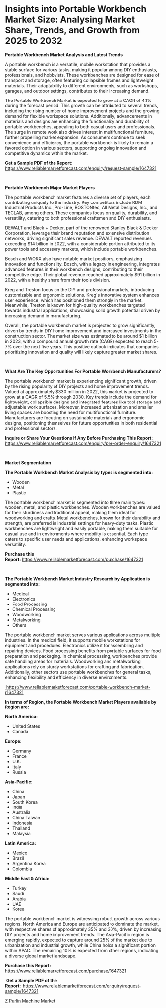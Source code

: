 <p><h1>Insights into Portable Workbench Market Size: Analysing Market Share, Trends, and Growth from 2025 to 2032</h1></p><p><strong>Portable Workbench Market Analysis and Latest Trends</strong></p>
<p><p>A portable workbench is a versatile, mobile workstation that provides a stable surface for various tasks, making it popular among DIY enthusiasts, professionals, and hobbyists. These workbenches are designed for ease of transport and storage, often featuring collapsible frames and lightweight materials. Their adaptability to different environments, such as workshops, garages, and outdoor settings, contributes to their increasing demand.</p><p>The Portable Workbench Market is expected to grow at a CAGR of 4.1% during the forecast period. This growth can be attributed to several trends, including the rising number of home improvement projects and the growing demand for flexible workspace solutions. Additionally, advancements in materials and designs are enhancing the functionality and durability of portable workbenches, appealing to both casual users and professionals. The surge in remote work also drives interest in multifunctional furniture, further propelling market expansion. As consumers continue to seek convenience and efficiency, the portable workbench is likely to remain a favored option in various sectors, supporting ongoing innovation and competitive dynamics within the market.</p></p>
<p><strong>Get a Sample PDF of the Report:&nbsp;</strong> <a href="https://www.reliablemarketforecast.com/enquiry/request-sample/1647321?utm_campaign=1840&utm_medium=2&utm_source=Github&utm_content=ia&utm_term=21022025&utm_id=portable-workbench">https://www.reliablemarketforecast.com/enquiry/request-sample/1647321</a></p>
<p>&nbsp;</p>
<p><strong>Portable Workbench Major Market Players</strong></p>
<p><p>The portable workbench market features a diverse set of players, each contributing uniquely to the industry. Key competitors include RDM Industrial Products Inc., Pro-Line, BOSTONtec, All Metal Designs, Inc., and TECLAB, among others. These companies focus on quality, durability, and versatility, catering to both professional craftsmen and DIY enthusiasts.</p><p>DEWALT and Black + Decker, part of the renowned Stanley Black & Decker Corporation, leverage their brand reputation and extensive distribution networks, driving significant sales revenue. DEWALT reported revenues exceeding $14 billion in 2022, with a considerable portion attributed to its power tools and accessory markets, which include portable workbenches.</p><p>Bosch and WORX also have notable market positions, emphasizing innovation and functionality. Bosch, with a legacy in engineering, integrates advanced features in their workbench designs, contributing to their competitive edge. Their global revenue reached approximately $91 billion in 2022, with a healthy share from their tools division.</p><p>Kreg and Treston focus on the DIY and professional markets, introducing customizable and ergonomic solutions. Kreg's innovative system enhances user experience, which has positioned them strongly in the market. Meanwhile, Treston is known for high-quality workbenches targeted towards industrial applications, showcasing solid growth potential driven by increasing demand in manufacturing.</p><p>Overall, the portable workbench market is projected to grow significantly, driven by trends in DIY home improvement and increased investments in the construction sector. The market size was estimated to be around $1 billion in 2023, with a compound annual growth rate (CAGR) expected to reach 5-7% over the next five years. This positive outlook indicates that companies prioritizing innovation and quality will likely capture greater market shares.</p></p>
<p>&nbsp;</p>
<p><strong>What Are The Key Opportunities For Portable Workbench Manufacturers?</strong></p>
<p><p>The portable workbench market is experiencing significant growth, driven by the rising popularity of DIY projects and home improvement trends. Valued at approximately $330 million in 2022, this market is projected to grow at a CAGR of 5.5% through 2030. Key trends include the demand for lightweight, collapsible designs and integrated features like tool storage and adjustable work surfaces. Moreover, increased urbanization and smaller living spaces are boosting the need for multifunctional furniture. Manufacturers are focusing on sustainable materials and ergonomic designs, positioning themselves for future opportunities in both residential and professional sectors.</p></p>
<p><strong>Inquire or Share Your Questions If Any Before Purchasing This Report:</strong> <a href="https://www.reliablemarketforecast.com/enquiry/pre-order-enquiry/1647321?utm_campaign=1840&utm_medium=2&utm_source=Github&utm_content=ia&utm_term=21022025&utm_id=portable-workbench">https://www.reliablemarketforecast.com/enquiry/pre-order-enquiry/1647321</a></p>
<p>&nbsp;</p>
<p><strong>Market Segmentation</strong></p>
<p><strong>The Portable Workbench Market Analysis by types is segmented into:</strong></p>
<p><ul><li>Wooden</li><li>Metal</li><li>Plastic</li></ul></p>
<p><p>The portable workbench market is segmented into three main types: wooden, metal, and plastic workbenches. Wooden workbenches are valued for their sturdiness and traditional appeal, making them ideal for woodworking and crafts. Metal workbenches, known for their durability and strength, are preferred in industrial settings for heavy-duty tasks. Plastic workbenches are lightweight and easily portable, making them suitable for casual use and in environments where mobility is essential. Each type caters to specific user needs and applications, enhancing workspace versatility.</p></p>
<p><strong>Purchase this Report:&nbsp;</strong><a href="https://www.reliablemarketforecast.com/purchase/1647321?utm_campaign=1840&utm_medium=2&utm_source=Github&utm_content=ia&utm_term=21022025&utm_id=portable-workbench">https://www.reliablemarketforecast.com/purchase/1647321</a></p>
<p>&nbsp;</p>
<p><strong>The Portable Workbench Market Industry Research by Application is segmented into:</strong></p>
<p><ul><li>Medical</li><li>Electronics</li><li>Food Processing</li><li>Chemical Processing</li><li>Woodworking</li><li>Metalworking</li><li>Others</li></ul></p>
<p><p>The portable workbench market serves various applications across multiple industries. In the medical field, it supports mobile workstations for equipment and procedures. Electronics utilize it for assembling and repairing devices. Food processing benefits from portable surfaces for food preparation and packaging. In chemical processing, workbenches provide safe handling areas for materials. Woodworking and metalworking applications rely on sturdy workstations for crafting and fabrication. Additionally, other sectors use portable workbenches for general tasks, enhancing flexibility and efficiency in diverse environments.</p></p>
<p><a href="https://www.reliablemarketforecast.com/portable-workbench-market-r1647321?utm_campaign=1840&utm_medium=2&utm_source=Github&utm_content=ia&utm_term=21022025&utm_id=portable-workbench">&nbsp;https://www.reliablemarketforecast.com/portable-workbench-market-r1647321</a></p>
<p><strong>In terms of Region, the Portable Workbench Market Players available by Region are:</strong></p>
<p>
    <p> <strong> North America: </strong>
        <ul>
            <li>United States</li>
            <li>Canada</li>
        </ul>
        </p> 
    <p> <strong> Europe: </strong>
        <ul>
            <li>Germany</li>
            <li>France</li>
            <li>U.K.</li>
            <li>Italy</li>
            <li>Russia</li>
        </ul>
        </p> 
    <p> <strong> Asia-Pacific: </strong>
        <ul>
            <li>China</li>
            <li>Japan</li>
            <li>South Korea</li>
            <li>India</li>
            <li>Australia</li>
            <li>China Taiwan</li>
            <li>Indonesia</li>
            <li>Thailand</li>
            <li>Malaysia</li>
        </ul>
        </p> 
    <p> <strong> Latin America: </strong>
        <ul>
            <li>Mexico</li>
            <li>Brazil</li>
            <li>Argentina Korea</li>
            <li>Colombia</li>
        </ul>
        </p> 
    <p> <strong> Middle East & Africa: </strong>
        <ul>
            <li>Turkey</li>
            <li>Saudi</li>
            <li>Arabia</li>
            <li>UAE</li>
            <li>Korea</li>
        </ul>
    </p>
    </p>
<p><p>The portable workbench market is witnessing robust growth across various regions. North America and Europe are anticipated to dominate the market, with respective shares of approximately 35% and 30%, driven by increasing DIY projects and home improvement trends. The Asia-Pacific region is emerging rapidly, expected to capture around 25% of the market due to urbanization and industrial growth, while China holds a significant portion within APAC. The remaining 10% is expected from other regions, indicating a diverse global market landscape.</p></p>
<p><strong>Purchase this Report: </strong><a href="https://www.reliablemarketforecast.com/purchase/1647321?utm_campaign=1840&utm_medium=2&utm_source=Github&utm_content=ia&utm_term=21022025&utm_id=portable-workbench">https://www.reliablemarketforecast.com/purchase/1647321</a></p>
<p>&nbsp;<strong>Get a Sample PDF of the Report:&nbsp;&nbsp;</strong><a href="https://www.reliablemarketforecast.com/enquiry/request-sample/1647321?utm_campaign=1840&utm_medium=2&utm_source=Github&utm_content=ia&utm_term=21022025&utm_id=portable-workbench">https://www.reliablemarketforecast.com/enquiry/request-sample/1647321</a></p>
<p><strong></strong></p>
<p><p><a href="https://github.com/vimar16th/Market-Research-Report-List-7/blob/main/z-purlin-machine-market.md?utm_campaign=1840&utm_medium=2&utm_source=Github&utm_content=ia&utm_term=21022025&utm_id=portable-workbench">Z Purlin Machine Market</a></p></p>